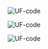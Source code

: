 <p align="center"> <img src="https://komarev.com/ghpvc/?username=UF-code" alt="UF-code" /> </p>

<p align="center"><img src="https://github-readme-stats.vercel.app/api/top-langs?username=UF-code&show_icons=true&locale=en&layout=compact" alt="UF-code" /></p>

<p align="center"> <img src="https://github-readme-stats.vercel.app/api?username=UF-code&show_icons=true&theme=dark" alt="UF-code" /> 
</p>



<!-- ### Hi there 👋 -->


<!-- **UF-code/UF-code** is a ✨ _special_ ✨ repository because its `README.md` (this file) appears on your GitHub profile.

Here are some ideas to get you started:

- 🔭 I’m currently working on ...
- 🌱 I’m currently learning ...
- 👯 I’m looking to collaborate on ...
- 🤔 I’m looking for help with ...
- 💬 Ask me about ...
- 📫 How to reach me: ...
- 😄 Pronouns: ...
- ⚡ Fun fact: ... -->


